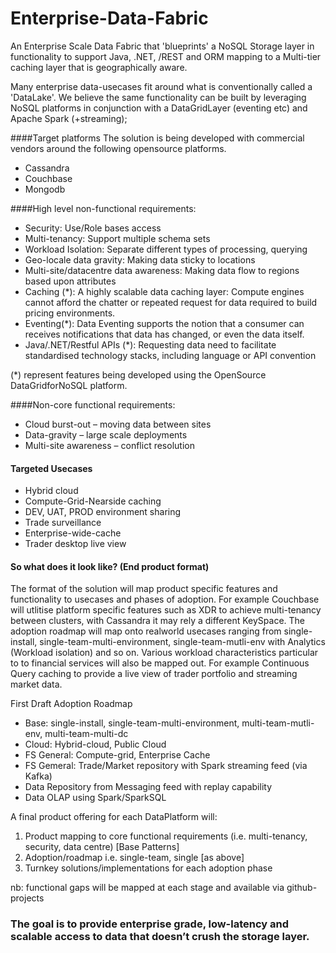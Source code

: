 # Enterprise-Data-Fabric

An Enterprise Scale Data Fabric that 'blueprints' a NoSQL Storage layer in functionality to support Java, .NET, /REST and ORM mapping to a Multi-tier caching layer that is geographically aware. 

Many enterprise data-usecases fit around what is conventionally called a 'DataLake'. We believe the same functionality can be built by leveraging NoSQL platforms in conjunction with a DataGridLayer (eventing etc) and Apache Spark (+streaming); 

####Target platforms
The solution is being developed with commercial vendors around the following opensource platforms.
* Cassandra
* Couchbase
* Mongodb

####High level non-functional requirements:
*	Security: Use/Role bases access
*	Multi-tenancy: Support multiple schema sets
*	Workload Isolation: Separate different types of processing, querying
*	Geo-locale data gravity: Making data sticky to locations 
*	Multi-site/datacentre data awareness: Making data flow to regions based upon attributes
*	Caching (*): A highly scalable data caching layer: Compute engines cannot afford the chatter or repeated request for data required to build pricing environments. 
* Eventing(*): Data Eventing supports the notion that a consumer can receives notifications that data has changed, or even the data itself.
*	Java/.NET/Restful APIs (*): Requesting data need to facilitate standardised technology stacks, including language or API convention

(*) represent features being developed using the OpenSource DataGridforNoSQL platform.

####Non-core functional requirements:
*	Cloud burst-out – moving data between sites
*	Data-gravity – large scale deployments
*	Multi-site awareness – conflict resolution

#### Targeted Usecases
* Hybrid cloud
* Compute-Grid-Nearside caching
* DEV, UAT, PROD environment sharing
* Trade surveillance
* Enterprise-wide-cache
* Trader desktop live view

#### So what does it look like? (End product format)
The format of the solution will map product specific features and functionality to usecases and phases of adoption. For example Couchbase will utlitise platform specific features such as XDR to achieve multi-tenancy between clusters, with Cassandra it may rely a different KeySpace. The adoption roadmap will map onto realworld usecases ranging from single-install, single-team-multi-environment, single-team-mutli-env with Analytics (Workload isolation) and so on. Various workload characteristics particular to to financial services will also be mapped out. For example Continuous Query caching to provide a live view of trader portfolio and streaming market data. 

First Draft Adoption Roadmap
 * Base: single-install, single-team-multi-environment, multi-team-mutli-env, multi-team-multi-dc
 * Cloud: Hybrid-cloud, Public Cloud
 * FS General: Compute-grid, Enterprise Cache
 * FS Gemeral: Trade/Market repository with Spark streaming feed (via Kafka)
 * Data Repository from Messaging feed with replay capability
 * Data OLAP using Spark/SparkSQL

A final product offering for each DataPlatform will:
 1. Product mapping to core functional requirements (i.e. multi-tenancy, security, data centre) [Base Patterns]
 1. Adoption/roadmap i.e. single-team, single [as above]
 1. Turnkey solutions/implementations for each adoption phase

nb: functional gaps will be mapped at each stage and available via github-projects

### The goal is to provide enterprise grade, low-latency and scalable access to data that doesn’t crush the storage layer.


